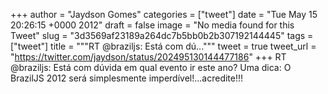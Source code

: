 
+++
author = "Jaydson Gomes"
categories = ["tweet"]
date = "Tue May 15 20:26:15 +0000 2012"
draft = false
image = "No media found for this Tweet"
slug = "3d3569af23189a264dc7b5bb0b2b307192144445"
tags = ["tweet"]
title = """RT @braziljs: Está com dú..."""
tweet = true
tweet_url = "https://twitter.com/jaydson/status/202495130144477186"
+++
RT @braziljs: Está com dúvida em qual evento ir este ano? Uma dica: O BrazilJS 2012 será simplesmente imperdível!...acredite!!!

